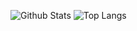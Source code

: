 ![Github Stats](https://github-readme-stats.vercel.app/api?username=rumblefrog&theme=vue-dark&count_private=true&show_icons=true)
![Top Langs](https://github-readme-stats.vercel.app/api/top-langs/?username=rumblefrog&theme=vue-dark&hide=sourcepawn,php,html&layout=compact)


<!-- ### Hi there 👋 -->

<!--
**rumblefrog/rumblefrog** is a ✨ _special_ ✨ repository because its `README.md` (this file) appears on your GitHub profile.

Here are some ideas to get you started:

- 🔭 I’m currently working on ...
- 🌱 I’m currently learning ...
- 👯 I’m looking to collaborate on ...
- 🤔 I’m looking for help with ...
- 💬 Ask me about ...
- 📫 How to reach me: ...
- 😄 Pronouns: ...
- ⚡ Fun fact: ...
-->
